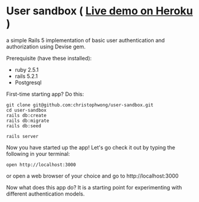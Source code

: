 # User sandbox \( [Live demo on Heroku](https://sign-in-sandbox.herokuapp.com) \)
a simple Rails 5 implementation of basic user authentication and authorization using Devise gem.

Prerequisite (have these installed):
- ruby 2.5.1
- rails 5.2.1
- Postgresql

First-time starting app? Do this:
```
git clone git@github.com:christophwong/user-sandbox.git
cd user-sandbox
rails db:create
rails db:migrate
rails db:seed

rails server
```
Now you have started up the app! Let's go check it out by typing the following in your terminal:
```
open http://localhost:3000
```
or open a web browser of your choice and go to http://localhost:3000


Now what does this app do?
It is a starting point for experimenting with different authentication models.
